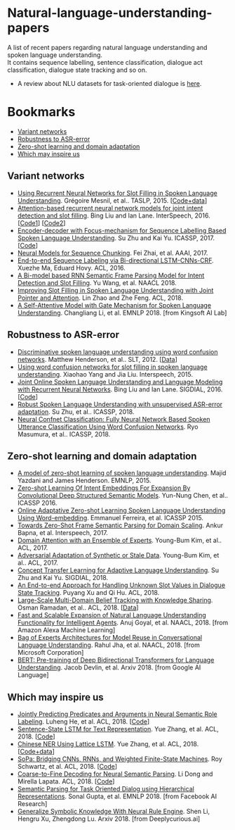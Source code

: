 # Natural-language-understanding-papers
A list of recent papers regarding natural language understanding and spoken language understanding. <br>
It contains sequence labelling, sentence classification, dialogue act classification, dialogue state tracking and so on.

 * A review about NLU datasets for task-oriented dialogue is [here](https://github.com/sz128/NLU_datasets_for_task_oriented_dialogue).

# Bookmarks
  * [Variant networks](#variant-networks)
  * [Robustness to ASR-error](#robustness-to-ASR-error)
  * [Zero-shot learning and domain adaptation](#zero-shot-learning-and-domain-adaptation)
  * [Which may inspire us]($which-may-inspire-us)

## Variant networks
  * [Using Recurrent Neural Networks for Slot Filling in Spoken Language Understanding](https://ieeexplore.ieee.org/document/6998838/). Grégoire Mesnil, et al.. TASLP, 2015. [[Code+data](https://github.com/mesnilgr/is13)]
  * [Attention-based recurrent neural network models for joint intent detection and slot filling](https://pdfs.semanticscholar.org/84a9/bc5294dded8d597c9d1c958fe21e4614ff8f.pdf). Bing Liu and Ian Lane. InterSpeech, 2016. [[Code1](https://github.com/HadoopIt/rnn-nlu)] [[Code2](https://github.com/applenob/RNN-for-Joint-NLU)]
  * [Encoder-decoder with Focus-mechanism for Sequence Labelling Based Spoken Language Understanding](https://speechlab.sjtu.edu.cn/papers/sz128-zhu-icassp17.pdf). Su Zhu and Kai Yu. ICASSP, 2017. [[Code](https://github.com/sz128/SLU_focus_and_crf)]
  * [Neural Models for Sequence Chunking](https://www.aaai.org/ocs/index.php/AAAI/AAAI17/paper/download/14776/14262). Fei Zhai, et al. AAAI, 2017.
  * [End-to-end Sequence Labeling via Bi-directional LSTM-CNNs-CRF](https://arxiv.org/abs/1603.01354). Xuezhe Ma, Eduard Hovy. ACL, 2016.
  * [A Bi-model based RNN Semantic Frame Parsing Model for Intent Detection and Slot Filling](http://aclweb.org/anthology/N18-2050). Yu Wang, et al. NAACL 2018.
  * [Improving Slot Filling in Spoken Language Understanding with Joint Pointer and Attention](http://aclweb.org/anthology/P18-2068). Lin Zhao and Zhe Feng. ACL, 2018.
  * [A Self-Attentive Model with Gate Mechanism for Spoken Language Understanding](http://aclweb.org/anthology/D18-1417). Changliang Li, et al. EMNLP 2018. [from Kingsoft AI Lab]
  
## Robustness to ASR-error
 * [Discriminative spoken language understanding using word confusion networks](http://www.matthen.com/assets/pdf/Discriminative_Spoken_Language_Understanding_Using_Word_Confusion_Networks.pdf). Matthew Henderson, et al.. SLT, 2012. [[Data](https://www.repository.cam.ac.uk/handle/1810/248271;jsessionid=D40F449AE8CD5D93EF215715D1726E13)]
 * [Using word confusion networks for slot filling in spoken language understanding](http://www.isca-speech.org/archive/interspeech_2015/papers/i15_1353.pdf). Xiaohao Yang and Jia Liu. Interspeech, 2015.
 * [Joint Online Spoken Language Understanding and Language Modeling with Recurrent Neural Networks](http://www.aclweb.org/anthology/W16-3603). Bing Liu and Ian Lane. SIGDIAL, 2016. [[Code](https://github.com/HadoopIt/joint-slu-lm)]
 * [Robust Spoken Language Understanding with unsupervised ASR-error adaptation](https://speechlab.sjtu.edu.cn/papers/sz128-zhu-icassp18.pdf). Su Zhu, et al.. ICASSP, 2018.
 * [Neural Confnet Classification: Fully Neural Network Based Spoken Utterance Classification Using Word Confusion Networks](http://mirlab.org/conference_papers/International_Conference/ICASSP%202018/pdfs/0006039.pdf). Ryo Masumura, et al.. ICASSP, 2018.
 
 ## Zero-shot learning and domain adaptation
  * [A model of zero-shot learning of spoken language understanding](http://www.anthology.aclweb.org/D/D15/D15-1027.pdf). Majid Yazdani and James Henderson. EMNLP, 2015.
  * [Zero-shot Learning Of Intent Embeddings For Expansion By Convolutional Deep Structured Semantic Models](https://www.csie.ntu.edu.tw/~yvchen/doc/ICASSP16_ZeroShot.pdf). Yun-Nung Chen, et al.. ICASSP 2016.
  * [Online Adaptative Zero-shot Learning Spoken Language Understanding Using Word-embedding](https://ieeexplore.ieee.org/document/7178987/).  Emmanuel Ferreira, et al. ICASSP 2015.
  * [Towards Zero-Shot Frame Semantic Parsing for Domain Scaling](https://www.isca-speech.org/archive/Interspeech_2017/pdfs/0518.PDF).  Ankur Bapna, et al. Interspeech, 2017.
  * [Domain Attention with an Ensemble of Experts](http://www.karlstratos.com/publications/acl17ensemble.pdf). Young-Bum Kim, et al.. ACL, 2017.
  * [Adversarial Adaptation of Synthetic or Stale Data](http://karlstratos.com/publications/acl17adversarial.pdf). Young-Bum Kim, et al.. ACL, 2017.
  * [Concept Transfer Learning for Adaptive Language Understanding](http://aclweb.org/anthology/W18-5047). Su Zhu and Kai Yu. SIGDIAL, 2018.
  * [An End-to-end Approach for Handling Unknown Slot Values in Dialogue State Tracking](http://aclweb.org/anthology/P18-1134). Puyang Xu and Qi Hu. ACL, 2018.
  * [Large-Scale Multi-Domain Belief Tracking with Knowledge Sharing](http://aclweb.org/anthology/P18-2069). Osman Ramadan, et al.. ACL, 2018. [[Data](http://dialogue.mi.eng.cam.ac.uk/index.php/corpus/)]
  * [Fast and Scalable Expansion of Natural Language Understanding Functionality for Intelligent Agents](http://aclweb.org/anthology/N18-3018). Anuj Goyal, et al. NAACL, 2018. [from Amazon Alexa Machine Learning]
  * [Bag of Experts Architectures for Model Reuse in Conversational Language Understanding](http://aclweb.org/anthology/N18-3019). Rahul Jha, et al. NAACL, 2018. [from Microsoft Corporation]
  * [BERT: Pre-training of Deep Bidirectional Transformers for Language Understanding](https://arxiv.org/pdf/1810.04805.pdf). Jacob Devlin, et al. Arxiv 2018. [from Google AI Language]

 ## Which may inspire us
  * [Jointly Predicting Predicates and Arguments in Neural Semantic Role Labeling](http://aclweb.org/anthology/P18-2058). Luheng He, et al. ACL, 2018. [[Code](https://github.com/luheng/lsgn)]
  * [Sentence-State LSTM for Text Representation](http://aclweb.org/anthology/P18-1030). Yue Zhang, et al. ACL, 2018. [[Code](https://github.com/leuchine/S-LSTM)]
  * [Chinese NER Using Lattice LSTM](http://aclweb.org/anthology/P18-1144). Yue Zhang, et al. ACL, 2018. [[Code+data](https://github.com/jiesutd/LatticeLSTM)]
  * [SoPa: Bridging CNNs, RNNs, and Weighted Finite-State Machines](http://aclweb.org/anthology/P18-1028). Roy Schwartz, et al. ACL, 2018. [[Code](https://github.com/Noahs-ARK/soft_patterns)]
  * [Coarse-to-Fine Decoding for Neural Semantic Parsing](http://homepages.inf.ed.ac.uk/s1478528/acl18-coarse2fine.pdf). Li Dong and Mirella Lapata. ACL, 2018. [[Code](https://github.com/donglixp/coarse2fine)]
  * [Semantic Parsing for Task Oriented Dialog using Hierarchical Representations](http://aclweb.org/anthology/D18-1300). Sonal Gupta, et al. EMNLP 2018. [from Facebook AI Research]
  * [Generalize Symbolic Knowledge With Neural Rule Engine](https://arxiv.org/pdf/1808.10326.pdf). Shen Li, Hengru Xu, Zhengdong Lu. Arxiv 2018. [from Deeplycurious.ai]
